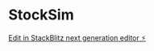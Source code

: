 # StockSim

[Edit in StackBlitz next generation editor ⚡️](https://stackblitz.com/~/github.com/Shiv-aurora/StockSim)